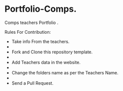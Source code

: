 # Portfolio-Comps.
Comps teachers Portfolio .


Rules For Contribution: 

- Take info From the teachers.
- 
- Fork and Clone this repository template.
- 
- Add Teachers data in the website.
- 
- Change the folders name as per the Teachers Name.
- 
- Send a Pull Request.

